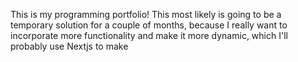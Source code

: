 This is my programming portfolio! This most likely is going to be a temporary solution for a couple of months, because I really want to incorporate more functionality and make it more dynamic, which I'll probably use Nextjs to make
